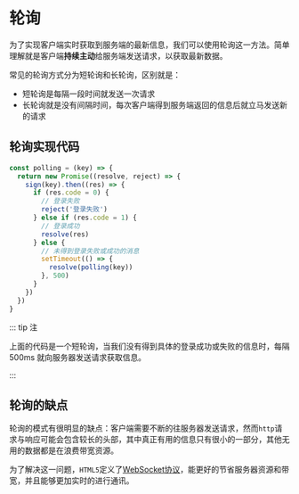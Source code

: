 # 轮询

为了实现客户端实时获取到服务端的最新信息，我们可以使用轮询这一方法。简单理解就是客户端**持续主动**给服务端发送请求，以获取最新数据。

常见的轮询方式分为短轮询和长轮询，区别就是：

- 短轮询是每隔一段时间就发送一次请求
- 长轮询就是没有间隔时间，每次客户端得到服务端返回的信息后就立马发送新的请求

## 轮询实现代码

```js
const polling = (key) => {
  return new Promise((resolve, reject) => {
    sign(key).then((res) => {
      if (res.code = 0) {
        // 登录失败
        reject('登录失败')
      } else if (res.code = 1) {
        // 登录成功
        resolve(res)
      } else {
        // 未得到登录失败或成功的消息
        setTimeout(() => {
          resolve(polling(key))
        }, 500)
      }
    })
  })
}
```

::: tip 注

 上面的代码是一个短轮询，当我们没有得到具体的登录成功或失败的信息时，每隔 500ms 就向服务器发送请求获取信息。

:::

## 轮询的缺点

轮询的模式有很明显的缺点：客户端需要不断的往服务器发送请求，然而`http`请求与响应可能会包含较长的头部，其中真正有用的信息只有很小的一部分，其他无用的数据都是在浪费带宽资源。

为了解决这一问题，`HTML5`定义了[WebSocket协议](./WebSocket.md)，能更好的节省服务器资源和带宽，并且能够更加实时的进行通讯。
